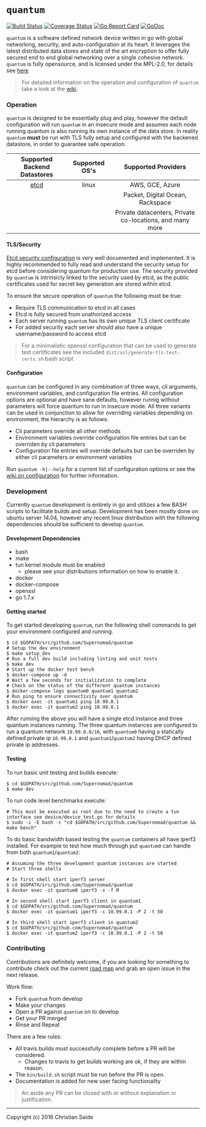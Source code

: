 # `quantum`
[![Build Status](https://travis-ci.org/Supernomad/quantum.svg?branch=develop)](https://travis-ci.org/Supernomad/quantum) [![Coverage Status](https://coveralls.io/repos/github/Supernomad/quantum/badge.svg?branch=develop)](https://coveralls.io/github/Supernomad/quantum?branch=develop) [![Go Report Card](https://goreportcard.com/badge/github.com/Supernomad/quantum)](https://goreportcard.com/report/github.com/Supernomad/quantum) [![GoDoc](https://godoc.org/github.com/Supernomad/quantum?status.png)](https://godoc.org/github.com/Supernomad/quantum)

`quantum` is a software defined network device written in go with global networking, security, and auto-configuration at its heart. It leverages the latest distributed data stores and state of the art encryption to offer fully secured end to end global networking over a single cohesive network. `quantum` is fully opensource, and is licensed under the MPL-2.0, for details see [here](https://github.com/Supernomad/quantum/blob/master/LICENSE)

> For detailed information on the operation and configuration of `quantum` take a look at the [wiki](https://github.com/Supernomad/quantum/wiki).

### Operation
`quantum` is designed to be essentially plug and play, however the default configuration will run `quantum` in an insecure mode and assumes each node running quantum is also running its own instance of the data store. In reality `quantum` **must** be run with TLS fully setup and configured with the backened datastore, in order to guarantee safe operation.

| Supported Backend Datastores | Supported OS's | Supported Providers |
|:------------------:|:----:|:---------:|
|[etcd](https://github.com/coreos/etcd)  | linux | AWS, GCE, Azure |
| | | Packet, Digital Ocean, Rackspace |
| | | Private datacenters, Private co-locations, and many more |

#### TLS/Security
[Etcd security configuration](https://coreos.com/etcd/docs/latest/security.html) is very well documented and implemented. It is highly recommended to fully read and understand the security setup for etcd before considering quantum for production use. The security provided by `quantum` is intrinsicly linked to the security used by etcd, as the public certificates used for secret key generation are stored within etcd.

To ensure the secure operation of `quantum` the following must be true:
- Require TLS communication to etcd in all cases
- Etcd is fully secured from unathorized access
- Each server running `quantum` has its own unique TLS client certificate
- For added security each server should also have a unique username/password to access etcd

> For a minimalistic openssl configuration that can be used to generate test certificates see the included `dist/ssl/generate-tls-test-certs.sh` bash script

#### Configuration
`quantum` can be configured in any combination of three ways, cli arguments, environment variables, and configuration file entries. All configuration options are optional and have sane defaults, however runnig without parameters will force quantum to run in insecure mode. All three variants can be used in conjunction to allow for overriding variables depending on environment, the hierarchy is as follows:

- Cli parameters override all other methods
- Environment variables override configuration file entries but can be overriden by cli parameters
- Configuration file entries will override defaults but can be overriden by either cli parameters or environment variables

Run `quantum -h|--help` for a current list of configuration options or see the [wiki on configuration](https://github.com/Supernomad/quantum/wiki/Configuration) for further information.

### Development
Currently `quantum` development is entirely in go and utilizes a few BASH scripts to facilitate builds and setup. Development has been mostly done on ubuntu server 14.04, however any recent linux distribution with the following dependencies should be sufficient to develop `quantum`.

#### Development Dependencies
- bash
- make
- tun kernel module must be enabled
  - please see your distributions information on how to enable it.
- docker
- docker-compose
- openssl
- go 1.7.x

#### Getting started
To get started developing `quantum`, run the following shell commands to get your environment configured and running.

``` shell
$ cd $GOPATH/src/github.com/Supernomad/quantum
# Setup the dev environment
$ make setup_dev
# Run a full dev build including linting and unit tests
$ make dev
# Start up the docker test bench
$ docker-compose up -d
# Wait a few seconds for initialization to complete
# Check on the status of the different quantum instances
$ docker-compose logs quantum0 quantum1 quantum2
# Run ping to ensure connectivity over quantum
$ docker exec -it quantum1 ping 10.99.0.1
$ docker exec -it quantum2 ping 10.99.0.1
```
After running the above you will have a single etcd instance and three quantum instances running. The three quantum instances are configured to run a quantum network `10.99.0.0/16`, with `quantum0` having a statically defined private ip `10.99.0.1` and `quantum1`/`quantum2` having DHCP defined private ip addresses.

#### Testing
To run basic unit testing and builds execute:

``` shell
$ cd $GOPATH/src/github.com/Supernomad/quantum
$ make dev
```

To run code level benchmarks execute:

``` shell
# This must be executed as root due to the need to create a tun interface see device/device_test.go for details
$ sudo -i -E bash -c "cd $GOPATH/src/github.com/Supernomad/quantum && make bench"
```

To do basic bandwidth based testing the `quantum` containers all have iperf3 installed. For example to test how much through put `quantum0` can handle from both `quantum1`/`quantum2`:

``` shell
# Assuming the three development quantum instances are started
# Start three shells

# In first shell start iperf3 server
$ cd $GOPATH/src/github.com/Supernomad/quantum
$ docker exec -it quantum0 iperf3 -s -f M

# In second shell start iperf3 client in quantum1
$ cd $GOPATH/src/github.com/Supernomad/quantum
$ docker exec -it quantum1 iperf3 -c 10.99.0.1 -P 2 -t 50

# In third shell start iperf3 client in quantum2
$ cd $GOPATH/src/github.com/Supernomad/quantum
$ docker exec -it quantum2 iperf3 -c 10.99.0.1 -P 2 -t 50
```

### Contributing
Contributions are definitely welcome, if you are looking for something to contribute check out the current [road map](https://github.com/Supernomad/quantum/milestones) and grab an open issue in the next release.

Work flow:

- Fork `quantum` from develop
- Make your changes
- Open a PR against `quantum` on to develop
- Get your PR merged
- Rinse and Repeat

There are a few rules:

- All travis builds must successfully complete before a PR will be considered.
  - Changes to travis to get builds working are ok, if they are within reason.
- The `bin/build.sh` script must be run before the PR is open.
- Documentation is added for new user facing functionality

> An aside any PR can be closed with or without explanation or justification.

---
Copyright (c) 2016 Christian Saide <Supernomad>
